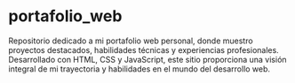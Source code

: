 # portafolio_web
Repositorio dedicado a mi portafolio web personal, donde muestro proyectos destacados, habilidades técnicas y experiencias profesionales. Desarrollado con HTML, CSS y JavaScript, este sitio proporciona una visión integral de mi trayectoria y habilidades en el mundo del desarrollo web.
